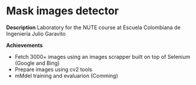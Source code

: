 # Mask images detector

**Description**
Laboratory for the NUTE course at Escuela Colombiana de Ingeniería Julio Garavito


**Achievements**

* Fetch 3000+ images using an images scrapper built on top of Selenium (Google and Bing)
* Prepare images using cv2 tools
* mMdel training and evaluarion (Comming)

